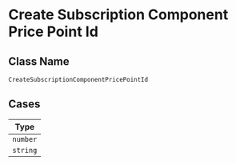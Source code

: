 
# Create Subscription Component Price Point Id

## Class Name

`CreateSubscriptionComponentPricePointId`

## Cases

| Type |
|  --- |
| `number` |
| `string` |

